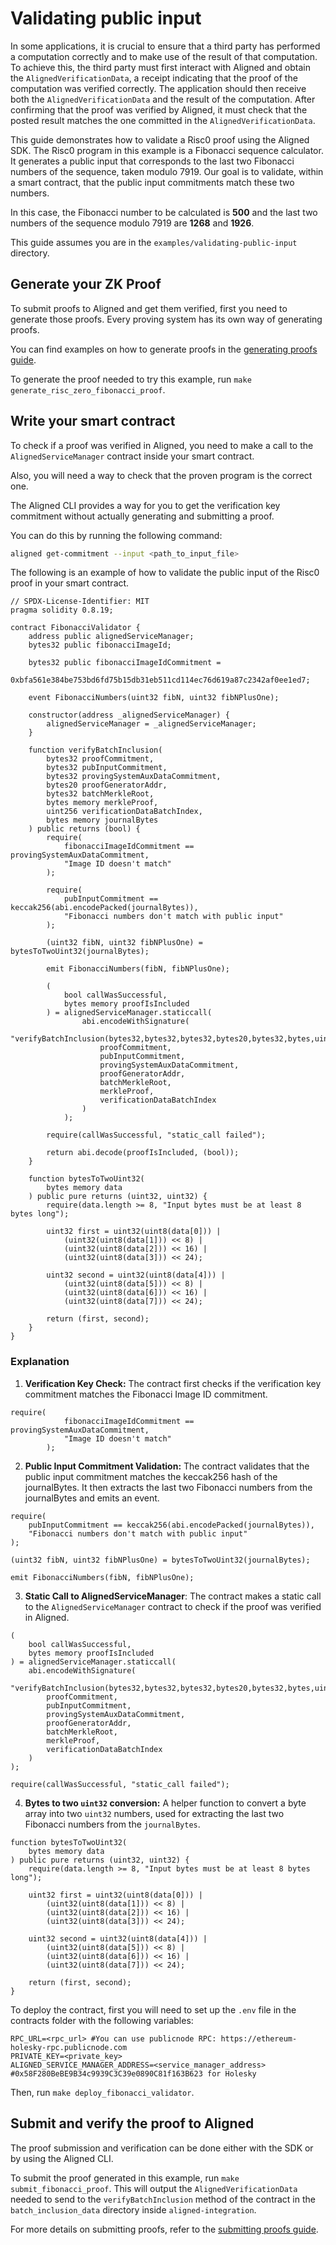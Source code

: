 # Validating public input

In some applications, it is crucial to ensure that a third party has performed a computation correctly and to make use of the result of that computation. To achieve this, the third party must first interact with Aligned and obtain the `AlignedVerificationData`, a receipt indicating that the proof of the computation was verified correctly. The application should then receive both the `AlignedVerificationData` and the result of the computation. After confirming that the proof was verified by Aligned, it must check that the posted result matches the one committed in the `AlignedVerificationData`.

This guide demonstrates how to validate a Risc0 proof using the Aligned SDK. The Risc0 program in this example is a Fibonacci sequence calculator. It generates a public input that corresponds to the last two Fibonacci numbers of the sequence, taken modulo 7919. Our goal is to validate, within a smart contract, that the public input commitments match these two numbers.

In this case, the Fibonacci number to be calculated is **500** and the last two numbers of the sequence modulo 7919 are **1268** and **1926**.

This guide assumes you are in the `examples/validating-public-input` directory.

## Generate your ZK Proof

To submit proofs to Aligned and get them verified, first you need to generate those proofs. Every proving system has its own way of generating proofs.

You can find examples on how to generate proofs in the [generating proofs guide](4_generating_proofs.md).

To generate the proof needed to try this example, run `make generate_risc_zero_fibonacci_proof`.

## Write your smart contract

To check if a proof was verified in Aligned, you need to make a call to the `AlignedServiceManager` contract inside your smart contract.

Also, you will need a way to check that the proven program is the correct one.

The Aligned CLI provides a way for you to get the verification key commitment without actually generating and submitting a proof.

You can do this by running the following command:

```bash
aligned get-commitment --input <path_to_input_file>
```

The following is an example of how to validate the public input of the Risc0 proof in your smart contract.

```solidity
// SPDX-License-Identifier: MIT
pragma solidity 0.8.19;

contract FibonacciValidator {
    address public alignedServiceManager;
    bytes32 public fibonacciImageId;

    bytes32 public fibonacciImageIdCommitment =
        0xbfa561e384be753bd6fd75b15db31eb511cd114ec76d619a87c2342af0ee1ed7;

    event FibonacciNumbers(uint32 fibN, uint32 fibNPlusOne);

    constructor(address _alignedServiceManager) {
        alignedServiceManager = _alignedServiceManager;
    }

    function verifyBatchInclusion(
        bytes32 proofCommitment,
        bytes32 pubInputCommitment,
        bytes32 provingSystemAuxDataCommitment,
        bytes20 proofGeneratorAddr,
        bytes32 batchMerkleRoot,
        bytes memory merkleProof,
        uint256 verificationDataBatchIndex,
        bytes memory journalBytes
    ) public returns (bool) {
        require(
            fibonacciImageIdCommitment == provingSystemAuxDataCommitment,
            "Image ID doesn't match"
        );

        require(
            pubInputCommitment == keccak256(abi.encodePacked(journalBytes)),
            "Fibonacci numbers don't match with public input"
        );

        (uint32 fibN, uint32 fibNPlusOne) = bytesToTwoUint32(journalBytes);

        emit FibonacciNumbers(fibN, fibNPlusOne);

        (
            bool callWasSuccessful,
            bytes memory proofIsIncluded
        ) = alignedServiceManager.staticcall(
                abi.encodeWithSignature(
                    "verifyBatchInclusion(bytes32,bytes32,bytes32,bytes20,bytes32,bytes,uint256)",
                    proofCommitment,
                    pubInputCommitment,
                    provingSystemAuxDataCommitment,
                    proofGeneratorAddr,
                    batchMerkleRoot,
                    merkleProof,
                    verificationDataBatchIndex
                )
            );

        require(callWasSuccessful, "static_call failed");

        return abi.decode(proofIsIncluded, (bool));
    }

    function bytesToTwoUint32(
        bytes memory data
    ) public pure returns (uint32, uint32) {
        require(data.length >= 8, "Input bytes must be at least 8 bytes long");

        uint32 first = uint32(uint8(data[0])) |
            (uint32(uint8(data[1])) << 8) |
            (uint32(uint8(data[2])) << 16) |
            (uint32(uint8(data[3])) << 24);

        uint32 second = uint32(uint8(data[4])) |
            (uint32(uint8(data[5])) << 8) |
            (uint32(uint8(data[6])) << 16) |
            (uint32(uint8(data[7])) << 24);

        return (first, second);
    }
}
```

### Explanation

1. **Verification Key Check:** The contract first checks if the verification key commitment matches the Fibonacci Image ID commitment.

```solidity
require(
            fibonacciImageIdCommitment == provingSystemAuxDataCommitment,
            "Image ID doesn't match"
        );
```

2. **Public Input Commitment Validation:** The contract validates that the public input commitment matches the keccak256 hash of the journalBytes. It then extracts the last two Fibonacci numbers from the journalBytes and emits an event.

```solidity
require(
    pubInputCommitment == keccak256(abi.encodePacked(journalBytes)),
    "Fibonacci numbers don't match with public input"
);

(uint32 fibN, uint32 fibNPlusOne) = bytesToTwoUint32(journalBytes);

emit FibonacciNumbers(fibN, fibNPlusOne);
```

3. **Static Call to AlignedServiceManager**: The contract makes a static call to the `AlignedServiceManager` contract to check if the proof was verified in Aligned.

```solidity
(
    bool callWasSuccessful,
    bytes memory proofIsIncluded
) = alignedServiceManager.staticcall(
    abi.encodeWithSignature(
        "verifyBatchInclusion(bytes32,bytes32,bytes32,bytes20,bytes32,bytes,uint256)",
        proofCommitment,
        pubInputCommitment,
        provingSystemAuxDataCommitment,
        proofGeneratorAddr,
        batchMerkleRoot,
        merkleProof,
        verificationDataBatchIndex
    )
);

require(callWasSuccessful, "static_call failed");
```

4. **Bytes to two `uint32` conversion:** A helper function to convert a byte array into two `uint32` numbers, used for extracting the last two Fibonacci numbers from the `journalBytes`.

```solidity
function bytesToTwoUint32(
    bytes memory data
) public pure returns (uint32, uint32) {
    require(data.length >= 8, "Input bytes must be at least 8 bytes long");

    uint32 first = uint32(uint8(data[0])) |
        (uint32(uint8(data[1])) << 8) |
        (uint32(uint8(data[2])) << 16) |
        (uint32(uint8(data[3])) << 24);

    uint32 second = uint32(uint8(data[4])) |
        (uint32(uint8(data[5])) << 8) |
        (uint32(uint8(data[6])) << 16) |
        (uint32(uint8(data[7])) << 24);

    return (first, second);
}
```

To deploy the contract, first you will need to set up the `.env` file in the contracts folder with the following variables:

```
RPC_URL=<rpc_url> #You can use publicnode RPC: https://ethereum-holesky-rpc.publicnode.com
PRIVATE_KEY=<private_key>
ALIGNED_SERVICE_MANAGER_ADDRESS=<service_manager_address> #0x58F280BeBE9B34c9939C3C39e0890C81f163B623 for Holesky
```

Then, run `make deploy_fibonacci_validator`.

## Submit and verify the proof to Aligned

The proof submission and verification can be done either with the SDK or by using the Aligned CLI.

To submit the proof generated in this example, run `make submit_fibonacci_proof`. This will output the `AlignedVerificationData` needed to send to the `verifyBatchInclusion` method of the contract in the `batch_inclusion_data` directory inside `aligned-integration`.

For more details on submitting proofs, refer to the [submitting proofs guide](0_submitting_proofs.md).
